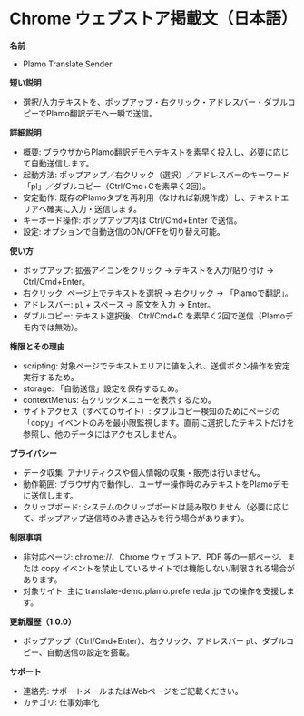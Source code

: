 # Chrome ウェブストア掲載文（日本語）

**名前**
- Plamo Translate Sender

**短い説明**
- 選択/入力テキストを、ポップアップ・右クリック・アドレスバー・ダブルコピーでPlamo翻訳デモへ一瞬で送信。

**詳細説明**
- 概要: ブラウザからPlamo翻訳デモへテキストを素早く投入し、必要に応じて自動送信します。
- 起動方法: ポップアップ／右クリック（選択）／アドレスバーのキーワード「pl」／ダブルコピー（Ctrl/Cmd+Cを素早く2回）。
- 安定動作: 既存のPlamoタブを再利用（なければ新規作成）し、テキストエリアへ確実に入力・送信します。
- キーボード操作: ポップアップ内は Ctrl/Cmd+Enter で送信。
- 設定: オプションで自動送信のON/OFFを切り替え可能。

**使い方**
- ポップアップ: 拡張アイコンをクリック → テキストを入力/貼り付け → Ctrl/Cmd+Enter。
- 右クリック: ページ上でテキストを選択 → 右クリック → 「Plamoで翻訳」。
- アドレスバー: `pl` + スペース → 原文を入力 → Enter。
- ダブルコピー: テキスト選択後、Ctrl/Cmd+C を素早く2回で送信（Plamoデモ内では無効）。

**権限とその理由**
- scripting: 対象ページでテキストエリアに値を入れ、送信ボタン操作を安定実行するため。
- storage: 「自動送信」設定を保存するため。
- contextMenus: 右クリックメニューを表示するため。
- サイトアクセス（すべてのサイト）: ダブルコピー検知のためにページの「copy」イベントのみを最小限監視します。直前に選択したテキストだけを参照し、他のデータにはアクセスしません。

**プライバシー**
- データ収集: アナリティクスや個人情報の収集・販売は行いません。
- 動作範囲: ブラウザ内で動作し、ユーザー操作時のみテキストをPlamoデモに送信します。
- クリップボード: システムのクリップボードは読み取りません（必要に応じて、ポップアップ送信時のみ書き込みを行う場合があります）。

**制限事項**
- 非対応ページ: chrome://、Chrome ウェブストア、PDF 等の一部ページ、または copy イベントを禁止しているサイトでは機能しない/制限される場合があります。
- 対象サイト: 主に translate-demo.plamo.preferredai.jp での操作を支援します。

**更新履歴（1.0.0）**
- ポップアップ（Ctrl/Cmd+Enter）、右クリック、アドレスバー `pl`、ダブルコピー、自動送信の設定を搭載。

**サポート**
- 連絡先: サポートメールまたはWebページをご記載ください。
- カテゴリ: 仕事効率化

